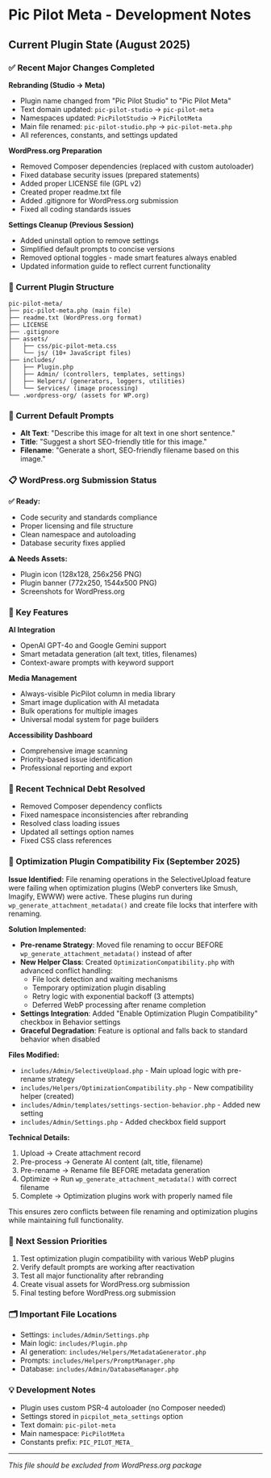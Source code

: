 # Pic Pilot Meta - Development Notes

## Current Plugin State (August 2025)

### ✅ Recent Major Changes Completed

**Rebranding (Studio → Meta)**
- Plugin name changed from "Pic Pilot Studio" to "Pic Pilot Meta"
- Text domain updated: `pic-pilot-studio` → `pic-pilot-meta`
- Namespaces updated: `PicPilotStudio` → `PicPilotMeta`
- Main file renamed: `pic-pilot-studio.php` → `pic-pilot-meta.php`
- All references, constants, and settings updated

**WordPress.org Preparation**
- Removed Composer dependencies (replaced with custom autoloader)
- Fixed database security issues (prepared statements)
- Added proper LICENSE file (GPL v2)
- Created proper readme.txt file
- Added .gitignore for WordPress.org submission
- Fixed all coding standards issues

**Settings Cleanup (Previous Session)**
- Added uninstall option to remove settings
- Simplified default prompts to concise versions
- Removed optional toggles - made smart features always enabled
- Updated information guide to reflect current functionality

### 🎯 Current Plugin Structure

```
pic-pilot-meta/
├── pic-pilot-meta.php (main file)
├── readme.txt (WordPress.org format)
├── LICENSE
├── .gitignore
├── assets/
│   ├── css/pic-pilot-meta.css
│   └── js/ (10+ JavaScript files)
├── includes/
│   ├── Plugin.php
│   ├── Admin/ (controllers, templates, settings)
│   ├── Helpers/ (generators, loggers, utilities)
│   └── Services/ (image processing)
└── .wordpress-org/ (assets for WP.org)
```

### 🔧 Current Default Prompts
- **Alt Text**: "Describe this image for alt text in one short sentence."
- **Title**: "Suggest a short SEO-friendly title for this image."
- **Filename**: "Generate a short, SEO-friendly filename based on this image."

### 📋 WordPress.org Submission Status

**✅ Ready:**
- Code security and standards compliance
- Proper licensing and file structure
- Clean namespace and autoloading
- Database security fixes applied

**⚠️ Needs Assets:**
- Plugin icon (128x128, 256x256 PNG)
- Plugin banner (772x250, 1544x500 PNG)
- Screenshots for WordPress.org

### 🚀 Key Features

**AI Integration**
- OpenAI GPT-4o and Google Gemini support
- Smart metadata generation (alt text, titles, filenames)
- Context-aware prompts with keyword support

**Media Management**
- Always-visible PicPilot column in media library
- Smart image duplication with AI metadata
- Bulk operations for multiple images
- Universal modal system for page builders

**Accessibility Dashboard**
- Comprehensive image scanning
- Priority-based issue identification
- Professional reporting and export

### 🔄 Recent Technical Debt Resolved
- Removed Composer dependency conflicts
- Fixed namespace inconsistencies after rebranding
- Resolved class loading issues
- Updated all settings option names
- Fixed CSS class references

### 🔧 Optimization Plugin Compatibility Fix (September 2025)

**Issue Identified:** File renaming operations in the SelectiveUpload feature were failing when optimization plugins (WebP converters like Smush, Imagify, EWWW) were active. These plugins run during `wp_generate_attachment_metadata()` and create file locks that interfere with renaming.

**Solution Implemented:**
- **Pre-rename Strategy**: Moved file renaming to occur BEFORE `wp_generate_attachment_metadata()` instead of after
- **New Helper Class**: Created `OptimizationCompatibility.php` with advanced conflict handling:
  - File lock detection and waiting mechanisms
  - Temporary optimization plugin disabling
  - Retry logic with exponential backoff (3 attempts)
  - Deferred WebP processing after rename completion
- **Settings Integration**: Added "Enable Optimization Plugin Compatibility" checkbox in Behavior settings
- **Graceful Degradation**: Feature is optional and falls back to standard behavior when disabled

**Files Modified:**
- `includes/Admin/SelectiveUpload.php` - Main upload logic with pre-rename strategy
- `includes/Helpers/OptimizationCompatibility.php` - New compatibility helper (created)
- `includes/Admin/templates/settings-section-behavior.php` - Added new setting
- `includes/Admin/Settings.php` - Added checkbox field support

**Technical Details:**
1. Upload → Create attachment record
2. Pre-process → Generate AI content (alt, title, filename)
3. Pre-rename → Rename file BEFORE metadata generation
4. Optimize → Run `wp_generate_attachment_metadata()` with correct filename
5. Complete → Optimization plugins work with properly named file

This ensures zero conflicts between file renaming and optimization plugins while maintaining full functionality.

### 📝 Next Session Priorities
1. Test optimization plugin compatibility with various WebP plugins
2. Verify default prompts are working after reactivation
3. Test all major functionality after rebranding
4. Create visual assets for WordPress.org submission
5. Final testing before WordPress.org submission

### 🗂️ Important File Locations
- Settings: `includes/Admin/Settings.php`
- Main logic: `includes/Plugin.php`
- AI generation: `includes/Helpers/MetadataGenerator.php`
- Prompts: `includes/Helpers/PromptManager.php`
- Database: `includes/Admin/DatabaseManager.php`

### 💡 Development Notes
- Plugin uses custom PSR-4 autoloader (no Composer needed)
- Settings stored in `picpilot_meta_settings` option
- Text domain: `pic-pilot-meta`
- Main namespace: `PicPilotMeta`
- Constants prefix: `PIC_PILOT_META_`

---
*This file should be excluded from WordPress.org package*